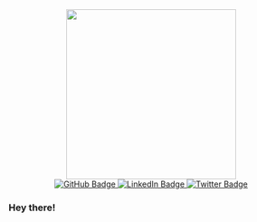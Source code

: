 <div id="header" align="center">
  <img src="https://media.giphy.com/media/f3iwJFOVOwuy7K6FFw/giphy.gif" width="300"/>
</div>

<div id="badges" align="center">
  <a href="https://kuromukira.github.io/resume/">
    <img src="https://img.shields.io/badge/Resume-gray?style=for-the-badge&logo=github&logoColor=white" alt="GitHub Badge"/>
  </a>
  <a href="https://www.linkedin.com/in/norgelera/">
    <img src="https://img.shields.io/badge/LinkedIn-blue?style=for-the-badge&logo=linkedin&logoColor=white" alt="LinkedIn Badge"/>
  </a>
  <a href="https://twitter.com/norgelera">
    <img src="https://img.shields.io/badge/Twitter-blue?style=for-the-badge&logo=twitter&logoColor=white" alt="Twitter Badge"/>
  </a>
</div>

<div align="center">
  <img src="https://komarev.com/ghpvc/?username=kuromukira&style=flat-square&color=blue" alt=""/>
</div>

### Hey there!
